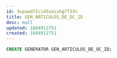 ```yaml
---
id: 3vpowd72ci45xmixhg7f33c
title: GEN_ARTICULOS_DE_OC_ID
desc: null
updated: 1684912751
created: 1684912751
---
```



```sql
CREATE GENERATOR GEN_ARTICULOS_DE_OC_ID;
```
